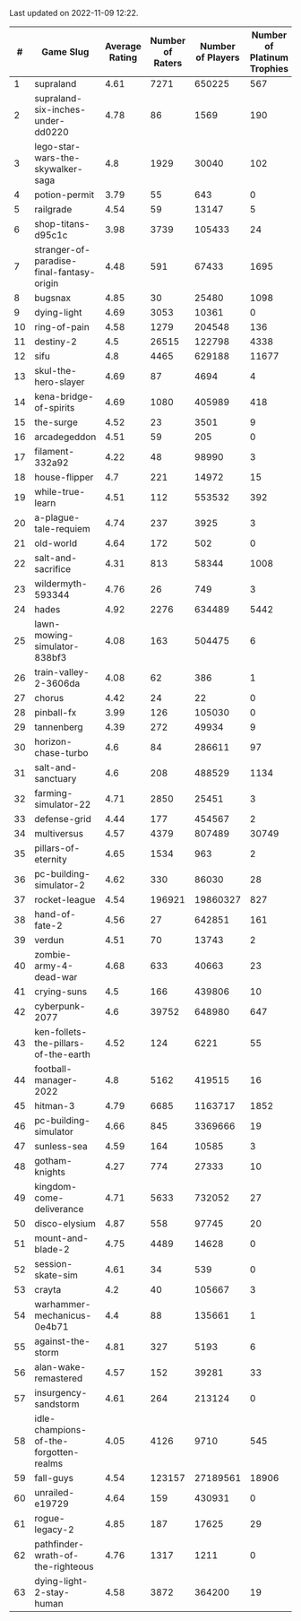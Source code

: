 Last updated on 2022-11-09 12:22.


|#|Game Slug|Average Rating|Number of Raters|Number of Players|Number of Platinum Trophies|Max Rarity (%)|
|---|---|---|---|---|---|---|
|1|supraland|4.61|7271|650225|567|99|
|2|supraland-six-inches-under-dd0220|4.78|86|1569|190|99|
|3|lego-star-wars-the-skywalker-saga|4.8|1929|30040|102|98|
|4|potion-permit|3.79|55|643|0|98|
|5|railgrade|4.54|59|13147|5|98|
|6|shop-titans-d95c1c|3.98|3739|105433|24|98|
|7|stranger-of-paradise-final-fantasy-origin|4.48|591|67433|1695|98|
|8|bugsnax|4.85|30|25480|1098|97|
|9|dying-light|4.69|3053|10361|0|97|
|10|ring-of-pain|4.58|1279|204548|136|97|
|11|destiny-2|4.5|26515|122798|4338|96|
|12|sifu|4.8|4465|629188|11677|96|
|13|skul-the-hero-slayer|4.69|87|4694|4|96|
|14|kena-bridge-of-spirits|4.69|1080|405989|418|94|
|15|the-surge|4.52|23|3501|9|94|
|16|arcadegeddon|4.51|59|205|0|93|
|17|filament-332a92|4.22|48|98990|3|93|
|18|house-flipper|4.7|221|14972|15|93|
|19|while-true-learn|4.51|112|553532|392|93|
|20|a-plague-tale-requiem|4.74|237|3925|3|92|
|21|old-world|4.64|172|502|0|92|
|22|salt-and-sacrifice|4.31|813|58344|1008|91|
|23|wildermyth-593344|4.76|26|749|3|91|
|24|hades|4.92|2276|634489|5442|89|
|25|lawn-mowing-simulator-838bf3|4.08|163|504475|6|89|
|26|train-valley-2-3606da|4.08|62|386|1|89|
|27|chorus|4.42|24|22|0|86|
|28|pinball-fx|3.99|126|105030|0|86|
|29|tannenberg|4.39|272|49934|9|84|
|30|horizon-chase-turbo|4.6|84|286611|97|83|
|31|salt-and-sanctuary|4.6|208|488529|1134|83|
|32|farming-simulator-22|4.71|2850|25451|3|81|
|33|defense-grid|4.44|177|454567|2|80|
|34|multiversus|4.57|4379|807489|30749|79|
|35|pillars-of-eternity|4.65|1534|963|2|79|
|36|pc-building-simulator-2|4.62|330|86030|28|75|
|37|rocket-league|4.54|196921|19860327|827|75|
|38|hand-of-fate-2|4.56|27|642851|161|72|
|39|verdun|4.51|70|13743|2|71|
|40|zombie-army-4-dead-war|4.68|633|40663|23|66|
|41|crying-suns|4.5|166|439806|10|65|
|42|cyberpunk-2077|4.6|39752|648980|647|61|
|43|ken-follets-the-pillars-of-the-earth|4.52|124|6221|55|51|
|44|football-manager-2022|4.8|5162|419515|16|49|
|45|hitman-3|4.79|6685|1163717|1852|48|
|46|pc-building-simulator|4.66|845|3369666|19|48|
|47|sunless-sea|4.59|164|10585|3|37|
|48|gotham-knights|4.27|774|27333|10|34|
|49|kingdom-come-deliverance|4.71|5633|732052|27|30|
|50|disco-elysium|4.87|558|97745|20|28|
|51|mount-and-blade-2|4.75|4489|14628|0|26|
|52|session-skate-sim|4.61|34|539|0|24|
|53|crayta|4.2|40|105667|3|23|
|54|warhammer-mechanicus-0e4b71|4.4|88|135661|1|23|
|55|against-the-storm|4.81|327|5193|6|15|
|56|alan-wake-remastered|4.57|152|39281|33|7|
|57|insurgency-sandstorm|4.61|264|213124|0|6|
|58|idle-champions-of-the-forgotten-realms|4.05|4126|9710|545|4|
|59|fall-guys|4.54|123157|27189561|18906|3|
|60|unrailed-e19729|4.64|159|430931|0|1|
|61|rogue-legacy-2|4.85|187|17625|29|0.3|
|62|pathfinder-wrath-of-the-righteous|4.76|1317|1211|0|0.2|
|63|dying-light-2-stay-human|4.58|3872|364200|19|0.1|
